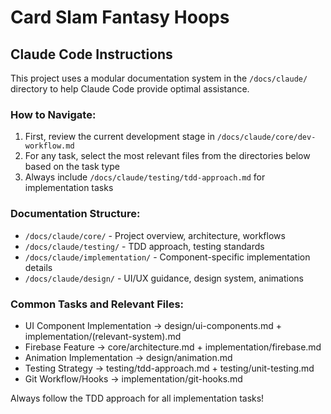 # Card Slam Fantasy Hoops

## Claude Code Instructions

This project uses a modular documentation system in the `/docs/claude/` directory to help Claude Code provide optimal assistance.

### How to Navigate:
1. First, review the current development stage in `/docs/claude/core/dev-workflow.md`
2. For any task, select the most relevant files from the directories below based on the task type
3. Always include `/docs/claude/testing/tdd-approach.md` for implementation tasks

### Documentation Structure:
- `/docs/claude/core/` - Project overview, architecture, workflows
- `/docs/claude/testing/` - TDD approach, testing standards
- `/docs/claude/implementation/` - Component-specific implementation details
- `/docs/claude/design/` - UI/UX guidance, design system, animations

### Common Tasks and Relevant Files:
- UI Component Implementation → design/ui-components.md + implementation/(relevant-system).md
- Firebase Feature → core/architecture.md + implementation/firebase.md
- Animation Implementation → design/animation.md
- Testing Strategy → testing/tdd-approach.md + testing/unit-testing.md
- Git Workflow/Hooks → implementation/git-hooks.md

Always follow the TDD approach for all implementation tasks!